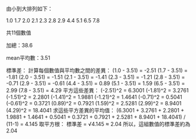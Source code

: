 由小到大排列如下：

1.0
1.7
2.0
2.1
2.3
2.8
2.9
4.4
5.1
6.5
7.8

共11個數值

加總：38.6

mean平均數：3.51

標準差：
計算每個數值與平均數之間的差異：
(1.0 - 3.51) = -2.51
(1.7 - 3.51) = -1.81
(2.0 - 3.51) = -1.51
(2.1 - 3.51) = -1.41
(2.3 - 3.51) = -1.21
(2.8 - 3.51) = -0.71
(2.9 - 3.51) = -0.61
(4.4 - 3.51) = 0.89
(5.1 - 3.51) = 1.59
(6.5 - 3.51) = 2.99
(7.8 - 3.51) = 4.29
平方這些差異：
(-2.51)^2 = 6.3001
(-1.81)^2 = 3.2761
(-1.51)^2 = 2.2801
(-1.41)^2 = 1.9881
(-1.21)^2 = 1.4641
(-0.71)^2 = 0.5041
(-0.61)^2 = 0.3721
(0.89)^2 = 0.7921
(1.59)^2 = 2.5281
(2.99)^2 = 8.9401
(4.29)^2 = 18.4041
求這些平方差異的平均值：
(6.3001 + 3.2761 + 2.2801 + 1.9881 + 1.4641 + 0.5041 + 0.3721 + 0.7921 + 2.5281 + 8.9401 + 18.4041) / (11-1) = 4.145
取平方根：
標準差 = √4.145 ≈ 2.04
所以，這組數值的標準差約為 2.04

